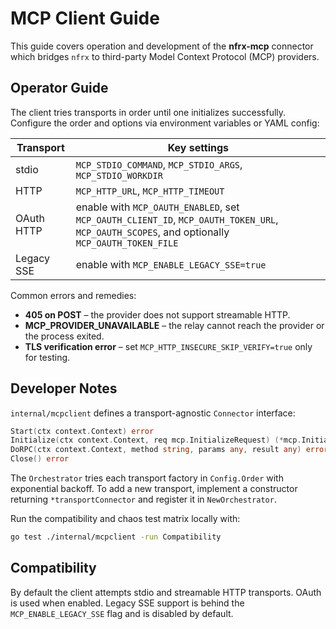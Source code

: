 # MCP Client Guide

This guide covers operation and development of the **nfrx-mcp** connector which bridges `nfrx` to third-party Model Context Protocol (MCP) providers.

## Operator Guide

The client tries transports in order until one initializes successfully. Configure the order and options via environment variables or YAML config:

| Transport | Key settings |
|-----------|--------------|
| stdio | `MCP_STDIO_COMMAND`, `MCP_STDIO_ARGS`, `MCP_STDIO_WORKDIR` |
| HTTP | `MCP_HTTP_URL`, `MCP_HTTP_TIMEOUT` |
| OAuth HTTP | enable with `MCP_OAUTH_ENABLED`, set `MCP_OAUTH_CLIENT_ID`, `MCP_OAUTH_TOKEN_URL`, `MCP_OAUTH_SCOPES`, and optionally `MCP_OAUTH_TOKEN_FILE` |
| Legacy SSE | enable with `MCP_ENABLE_LEGACY_SSE=true` |

Common errors and remedies:

- **405 on POST** – the provider does not support streamable HTTP.
- **MCP_PROVIDER_UNAVAILABLE** – the relay cannot reach the provider or the process exited.
- **TLS verification error** – set `MCP_HTTP_INSECURE_SKIP_VERIFY=true` only for testing.

## Developer Notes

`internal/mcpclient` defines a transport-agnostic `Connector` interface:

```go
Start(ctx context.Context) error
Initialize(ctx context.Context, req mcp.InitializeRequest) (*mcp.InitializeResult, error)
DoRPC(ctx context.Context, method string, params any, result any) error
Close() error
```

The `Orchestrator` tries each transport factory in `Config.Order` with exponential backoff. To add a new transport, implement a constructor returning `*transportConnector` and register it in `NewOrchestrator`.

Run the compatibility and chaos test matrix locally with:

```bash
go test ./internal/mcpclient -run Compatibility
```

## Compatibility

By default the client attempts stdio and streamable HTTP transports. OAuth is used when enabled. Legacy SSE support is behind the `MCP_ENABLE_LEGACY_SSE` flag and is disabled by default.

